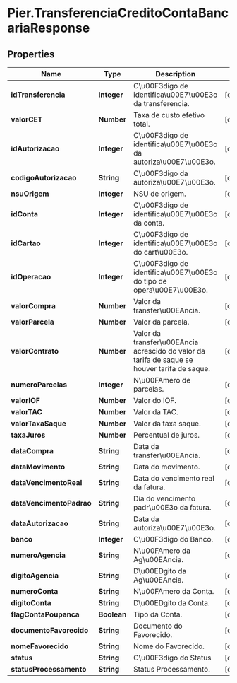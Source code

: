 # Pier.TransferenciaCreditoContaBancariaResponse

## Properties
Name | Type | Description | Notes
------------ | ------------- | ------------- | -------------
**idTransferencia** | **Integer** | C\u00F3digo de identifica\u00E7\u00E3o da transferencia. | [optional] 
**valorCET** | **Number** | Taxa de custo efetivo total. | [optional] 
**idAutorizacao** | **Integer** | C\u00F3digo de identifica\u00E7\u00E3o da autoriza\u00E7\u00E3o. | [optional] 
**codigoAutorizacao** | **String** | C\u00F3digo da autoriza\u00E7\u00E3o. | [optional] 
**nsuOrigem** | **Integer** | NSU de origem. | [optional] 
**idConta** | **Integer** | C\u00F3digo de identifica\u00E7\u00E3o da conta. | [optional] 
**idCartao** | **Integer** | C\u00F3digo de identifica\u00E7\u00E3o do cart\u00E3o. | [optional] 
**idOperacao** | **Integer** | C\u00F3digo de identifica\u00E7\u00E3o do tipo de opera\u00E7\u00E3o. | [optional] 
**valorCompra** | **Number** | Valor da transfer\u00EAncia. | [optional] 
**valorParcela** | **Number** | Valor da parcela. | [optional] 
**valorContrato** | **Number** | Valor da transfer\u00EAncia acrescido do valor da tarifa de saque se houver tarifa de saque. | [optional] 
**numeroParcelas** | **Integer** | N\u00FAmero de parcelas. | [optional] 
**valorIOF** | **Number** | Valor do IOF. | [optional] 
**valorTAC** | **Number** | Valor da TAC. | [optional] 
**valorTaxaSaque** | **Number** | Valor da taxa saque. | [optional] 
**taxaJuros** | **Number** | Percentual de juros. | [optional] 
**dataCompra** | **String** | Data da transfer\u00EAncia. | [optional] 
**dataMovimento** | **String** | Data do movimento. | [optional] 
**dataVencimentoReal** | **String** | Data do vencimento real da fatura. | [optional] 
**dataVencimentoPadrao** | **String** | Dia do vencimento padr\u00E3o da fatura. | [optional] 
**dataAutorizacao** | **String** | Data da autoriza\u00E7\u00E3o. | [optional] 
**banco** | **Integer** | C\u00F3digo do Banco. | [optional] 
**numeroAgencia** | **String** | N\u00FAmero da Ag\u00EAncia. | [optional] 
**digitoAgencia** | **String** | D\u00EDgito da Ag\u00EAncia. | [optional] 
**numeroConta** | **String** | N\u00FAmero da Conta. | [optional] 
**digitoConta** | **String** | D\u00EDgito da Conta. | [optional] 
**flagContaPoupanca** | **Boolean** | Tipo da Conta. | [optional] 
**documentoFavorecido** | **String** | Documento do Favorecido. | [optional] 
**nomeFavorecido** | **String** | Nome do Favorecido. | [optional] 
**status** | **String** | C\u00F3digo do Status | [optional] 
**statusProcessamento** | **String** | Status Processamento. | [optional] 



